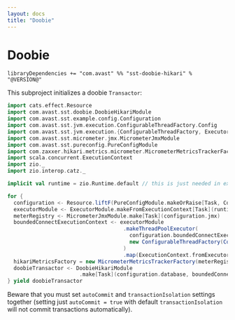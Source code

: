 ```yaml
---
layout: docs
title: "Doobie"
---
```


# Doobie

`libraryDependencies += "com.avast" %% "sst-doobie-hikari" % "@VERSION@"`

This subproject initializes a doobie `Transactor`:

```scala mdoc:silent
import cats.effect.Resource
import com.avast.sst.doobie.DoobieHikariModule
import com.avast.sst.example.config.Configuration
import com.avast.sst.jvm.execution.ConfigurableThreadFactory.Config
import com.avast.sst.jvm.execution.{ConfigurableThreadFactory, ExecutorModule}
import com.avast.sst.micrometer.jmx.MicrometerJmxModule
import com.avast.sst.pureconfig.PureConfigModule
import com.zaxxer.hikari.metrics.micrometer.MicrometerMetricsTrackerFactory
import scala.concurrent.ExecutionContext
import zio._
import zio.interop.catz._

implicit val runtime = zio.Runtime.default // this is just needed in example

for {
  configuration <- Resource.liftF(PureConfigModule.makeOrRaise[Task, Configuration])
  executorModule <- ExecutorModule.makeFromExecutionContext[Task](runtime.platform.executor.asEC)
  meterRegistry <- MicrometerJmxModule.make[Task](configuration.jmx)
  boundedConnectExecutionContext <- executorModule
                                     .makeThreadPoolExecutor(
                                       configuration.boundedConnectExecutor,
                                       new ConfigurableThreadFactory(Config(Some("hikari-connect-%02d")))
                                     )
                                     .map(ExecutionContext.fromExecutorService)
  hikariMetricsFactory = new MicrometerMetricsTrackerFactory(meterRegistry)
  doobieTransactor <- DoobieHikariModule
                       .make[Task](configuration.database, boundedConnectExecutionContext, executorModule.blocker, Some(hikariMetricsFactory))
} yield doobieTransactor
```

Beware that you must set `autoCommit` and `transactionIsolation` settings together (setting just `autoCommit = true` with default 
`transactionIsolation` will not commit transactions automatically).
